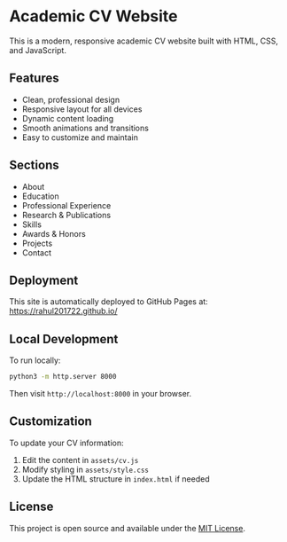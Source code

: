 # Academic CV Website

This is a modern, responsive academic CV website built with HTML, CSS, and JavaScript.

## Features

- Clean, professional design
- Responsive layout for all devices
- Dynamic content loading
- Smooth animations and transitions
- Easy to customize and maintain

## Sections

- About
- Education
- Professional Experience
- Research & Publications
- Skills
- Awards & Honors
- Projects
- Contact

## Deployment

This site is automatically deployed to GitHub Pages at: https://rahul201722.github.io/

## Local Development

To run locally:

```bash
python3 -m http.server 8000
```

Then visit `http://localhost:8000` in your browser.

## Customization

To update your CV information:
1. Edit the content in `assets/cv.js`
2. Modify styling in `assets/style.css`
3. Update the HTML structure in `index.html` if needed

## License

This project is open source and available under the [MIT License](LICENSE).